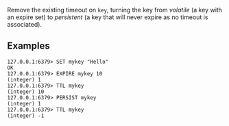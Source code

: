 Remove the existing timeout on `key`, turning the key from _volatile_ (a key
with an expire set) to _persistent_ (a key that will never expire as no timeout
is associated).

## Examples

```valkey-cli
127.0.0.1:6379> SET mykey "Hello"
OK
127.0.0.1:6379> EXPIRE mykey 10
(integer) 1
127.0.0.1:6379> TTL mykey
(integer) 10
127.0.0.1:6379> PERSIST mykey
(integer) 1
127.0.0.1:6379> TTL mykey
(integer) -1
```

